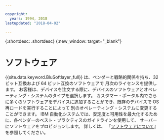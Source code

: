 ```yaml
---

copyright:
  years: 1994, 2018
lastupdated: "2018-04-02"

---
```


{:shortdesc: .shortdesc}
{:new_window: target="_blank"}

# ソフトウェア

{{site.data.keyword.BluSoftlayer_full}} は、ベンダーと戦略的関係を持ち、32 ビット互換および 64 ビット互換のソフトウェアで
月次のライセンスを提供します。 お客様は、デバイスを注文する際に、デバイスのソフトウェアとオペレーティング・システムのタイプを選択します。
カスタマー・ポータル内でさらに多くのソフトウェアをデバイスに追加することができ、既存のデバイスで OS 再ロードを実行することによって
別のオペレーティング・システムに変更することができます。 IBM 自動化システムでは、安定度と可用性を最大化するために、各ベンダーのベスト・プラクティスのガイドラインを使用して、
サーバーにソフトウェアをプロビジョンします。 詳しくは、
『[ソフトウェアについて](/docs/infrastructure/software/index.html)』を参照してください。
